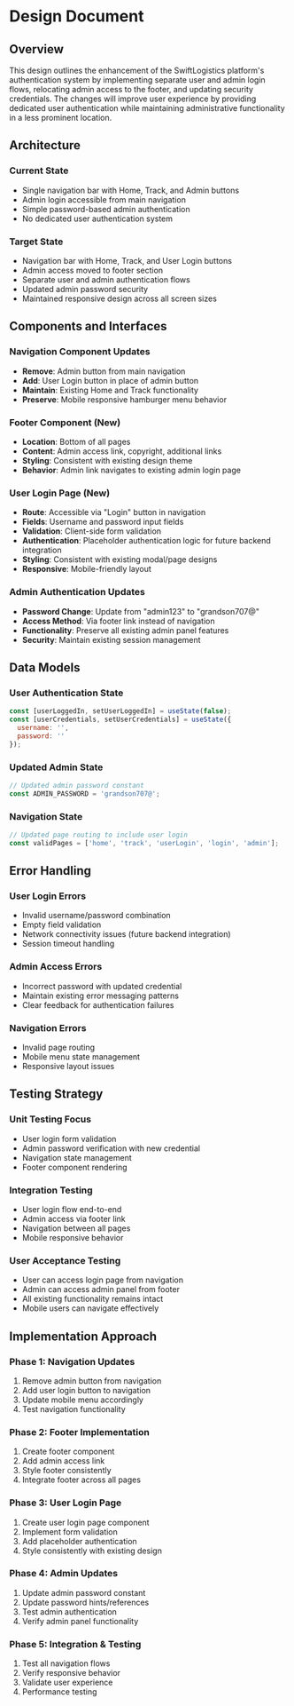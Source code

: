 # Design Document

## Overview

This design outlines the enhancement of the SwiftLogistics platform's authentication system by implementing separate user and admin login flows, relocating admin access to the footer, and updating security credentials. The changes will improve user experience by providing dedicated user authentication while maintaining administrative functionality in a less prominent location.

## Architecture

### Current State
- Single navigation bar with Home, Track, and Admin buttons
- Admin login accessible from main navigation
- Simple password-based admin authentication
- No dedicated user authentication system

### Target State
- Navigation bar with Home, Track, and User Login buttons
- Admin access moved to footer section
- Separate user and admin authentication flows
- Updated admin password security
- Maintained responsive design across all screen sizes

## Components and Interfaces

### Navigation Component Updates
- **Remove**: Admin button from main navigation
- **Add**: User Login button in place of admin button
- **Maintain**: Existing Home and Track functionality
- **Preserve**: Mobile responsive hamburger menu behavior

### Footer Component (New)
- **Location**: Bottom of all pages
- **Content**: Admin access link, copyright, additional links
- **Styling**: Consistent with existing design theme
- **Behavior**: Admin link navigates to existing admin login page

### User Login Page (New)
- **Route**: Accessible via "Login" button in navigation
- **Fields**: Username and password input fields
- **Validation**: Client-side form validation
- **Authentication**: Placeholder authentication logic for future backend integration
- **Styling**: Consistent with existing modal/page designs
- **Responsive**: Mobile-friendly layout

### Admin Authentication Updates
- **Password Change**: Update from "admin123" to "grandson707@"
- **Access Method**: Via footer link instead of navigation
- **Functionality**: Preserve all existing admin panel features
- **Security**: Maintain existing session management

## Data Models

### User Authentication State
```javascript
const [userLoggedIn, setUserLoggedIn] = useState(false);
const [userCredentials, setUserCredentials] = useState({
  username: '',
  password: ''
});
```

### Updated Admin State
```javascript
// Updated admin password constant
const ADMIN_PASSWORD = 'grandson707@';
```

### Navigation State
```javascript
// Updated page routing to include user login
const validPages = ['home', 'track', 'userLogin', 'login', 'admin'];
```

## Error Handling

### User Login Errors
- Invalid username/password combination
- Empty field validation
- Network connectivity issues (future backend integration)
- Session timeout handling

### Admin Access Errors
- Incorrect password with updated credential
- Maintain existing error messaging patterns
- Clear feedback for authentication failures

### Navigation Errors
- Invalid page routing
- Mobile menu state management
- Responsive layout issues

## Testing Strategy

### Unit Testing Focus
- User login form validation
- Admin password verification with new credential
- Navigation state management
- Footer component rendering

### Integration Testing
- User login flow end-to-end
- Admin access via footer link
- Navigation between all pages
- Mobile responsive behavior

### User Acceptance Testing
- User can access login page from navigation
- Admin can access admin panel from footer
- All existing functionality remains intact
- Mobile users can navigate effectively

## Implementation Approach

### Phase 1: Navigation Updates
1. Remove admin button from navigation
2. Add user login button to navigation
3. Update mobile menu accordingly
4. Test navigation functionality

### Phase 2: Footer Implementation
1. Create footer component
2. Add admin access link
3. Style footer consistently
4. Integrate footer across all pages

### Phase 3: User Login Page
1. Create user login page component
2. Implement form validation
3. Add placeholder authentication
4. Style consistently with existing design

### Phase 4: Admin Updates
1. Update admin password constant
2. Update password hints/references
3. Test admin authentication
4. Verify admin panel functionality

### Phase 5: Integration & Testing
1. Test all navigation flows
2. Verify responsive behavior
3. Validate user experience
4. Performance testing